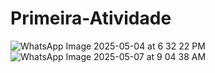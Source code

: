 # Primeira-Atividade
![WhatsApp Image 2025-05-04 at 6 32 22 PM](https://github.com/user-attachments/assets/fef38470-1156-4215-af9c-a7ef8cd949b1)
![WhatsApp Image 2025-05-07 at 9 04 38 AM](https://github.com/user-attachments/assets/49c7990f-72ff-4a0a-9aa5-696e4abe692c)
